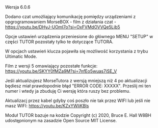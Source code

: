Wersja 6.0.6

Dodano czat umożliający komunikację pomiędzy urządzeniami z opgrogramowaniem MorseBOX - film z działania czat - https://youtu.be/DHyJ-UOmI7o?si=OxFVMdOVVQe5Ljb5

Opcje ustawień urządzenia przeniesione do głównego MENU "SETUP" w części TUTOR pozostały tylko te dotyczące TUTORA.

W opcjach ustawień klucza pojawiła się możliwość korzystania z trybu Ultimatic Mode.

Film z wersji 5 omawiający pozostałe funkcje: https://youtu.be/SKYY0fMZa9M?si=7nfEo5wuas7iSE_V

Jeśli aktualizujesz MorseTutora z wersją mniejszą niż 4 po aktualizacji będiesz miał prawdopodnie błąd "ERROR CODE: XXXXX". Prześlij mi ten numer i wtedy ja zbuduję Ci wersję która ruszy bez problemu.

Aktualizacj przez kabel gdyby coś poszło nie tak przez WIFI lub jeśli nie masz WIFI: https://youtu.be/KZxYWIiKBls


Moduł TUTOR bazuje na kodzie Copyright (c) 2020, Bruce E. Hall W8BH udostępnionym na zasadzie Open Source MIT License.
